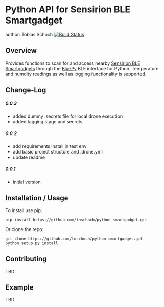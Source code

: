 Python API for Sensirion BLE Smartgadget
========================================
author: Tobias Schoch [![Build Status](https://drone.github.dietzi.mywire.org/api/badges/toschoch/python-smartgadget/status.svg)](https://drone.github.dietzi.mywire.org/toschoch/python-smartgadget)

Overview
--------

Provides functions to scan for and access nearby [Sensirion BLE Smartgadgets][1] through the [BluePy][2] BLE interface for Python. Temperature and humdity readings as well as logging functionality is supported.

Change-Log
----------
##### 0.0.3
* added dummy .secrets file for local drone execution
* added tagging stage and secrets

##### 0.0.2
* add requirements install in test env
* add basic project structure and .drone.yml
* update readme

##### 0.0.1
* initial version


Installation / Usage
--------------------

To install use pip:

    pip install https://github.com/toschoch/python-smartgadget.git


Or clone the repo:

    git clone https://github.com/toschoch/python-smartgadget.git
    python setup.py install
    
Contributing
------------

TBD

Example
-------

TBD


[1]: https://www.sensirion.com/de/umweltsensoren/feuchtesensoren/development-kit/
[2]: https://github.com/IanHarvey/bluepy